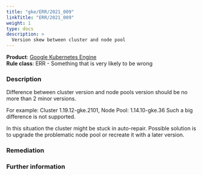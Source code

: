 ```yaml
---
title: "gke/ERR/2021_009"
linkTitle: "ERR/2021_009"
weight: 1
type: docs
description: >
  Version skew between cluster and node pool
---
```


**Product**: [Google Kubernetes Engine](https://cloud.google.com/kubernetes-engine)\
**Rule class**: ERR - Something that is very likely to be wrong

### Description


Difference between cluster version and node pools version should be no more
than 2 minor versions.

For example: Cluster 1.19.12-gke.2101, Node Pool: 1.14.10-gke.36
Such a big difference is not supported.

In this situation the cluster might be stuck in auto-repair.
Possible solution is to upgrade the problematic node pool or recreate it
with a later version.

### Remediation

### Further information
